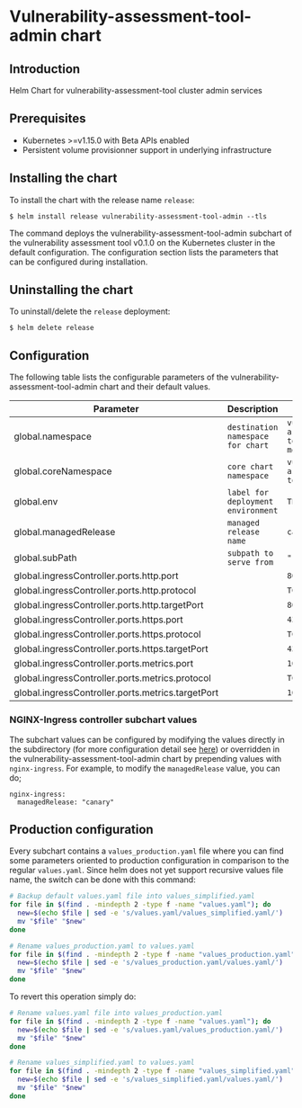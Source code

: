 # Vulnerability-assessment-tool-admin chart

## Introduction
Helm Chart for vulnerability-assessment-tool cluster admin services

## Prerequisites
-   Kubernetes >=v1.15.0 with Beta APIs enabled
-   Persistent volume provisionner support in underlying infrastructure

## Installing the chart
To install the chart with the release name `release`:
```console
$ helm install release vulnerability-assessment-tool-admin --tls
```

The command deploys the vulnerability-assessment-tool-admin subchart of the vulnerability assessment tool v0.1.0
on the Kubernetes cluster in the default configuration. The configuration section lists
the parameters that can be configured during installation.

## Uninstalling the chart
To uninstall/delete the `release` deployment:
```console
$ helm delete release
```

## Configuration
The following table lists the configurable parameters of the vulnerability-assessment-tool-admin chart and their default values.

| Parameter                                         | Description                        | Default                                    |
| ------------------------------------------------- | ---------------------------------- | ------------------------------------------ |
| global.namespace                                  | `destination namespace for chart`  | `vulnerability-assessment-tool-monitoring` |
| global.coreNamespace                              | `core chart namespace`             | `vulnerability-assessment-tool-core`       |
| global.env                                        | `label for deployment environment` | `TESTING`                                  |
| global.managedRelease                             | `managed release name`             | `canary`                                   |
| global.subPath                                    | `subpath to serve from`            | `""`                                       |
| global.ingressController.ports.http.port          |                                    | `80`                                       |
| global.ingressController.ports.http.protocol      |                                    | `TCP`                                      |
| global.ingressController.ports.http.targetPort    |                                    | `80`                                       |
| global.ingressController.ports.https.port         |                                    | `433`                                      |
| global.ingressController.ports.https.protocol     |                                    | `TCP`                                      |
| global.ingressController.ports.https.targetPort   |                                    | `433`                                      |
| global.ingressController.ports.metrics.port       |                                    | `10254`                                    |
| global.ingressController.ports.metrics.protocol   |                                    | `TCP`                                      |
| global.ingressController.ports.metrics.targetPort |                                    | `10254`                                    |


### NGINX-Ingress controller subchart values
The subchart values can be configured by modifying the values directly in the subdirectory (for more configuration detail see [here](charts/nginx-ingress/README.md)) or overridden in the vulnerability-assessment-tool-admin chart by prepending values with `nginx-ingress`. For example, to modify the `managedRelease` value, you can do;
```
nginx-ingress:
  managedRelease: "canary"
```

## Production configuration
Every subchart contains a `values_production.yaml` file where you can find some parameters oriented to production configuration in comparison to the regular `values.yaml`. Since helm does not yet support recursive values file name, the switch can be done with this command:

```sh
# Backup default values.yaml file into values_simplified.yaml
for file in $(find . -mindepth 2 -type f -name "values.yaml"); do
  new=$(echo $file | sed -e 's/values.yaml/values_simplified.yaml/')
  mv "$file" "$new"
done

# Rename values_production.yaml to values.yaml
for file in $(find . -mindepth 2 -type f -name "values_production.yaml"); do
  new=$(echo $file | sed -e 's/values_production.yaml/values.yaml/')
  mv "$file" "$new"
done
```

To revert this operation simply do:
```sh
# Rename values.yaml file into values_production.yaml
for file in $(find . -mindepth 2 -type f -name "values.yaml"); do
  new=$(echo $file | sed -e 's/values.yaml/values_production.yaml/')
  mv "$file" "$new"
done

# Rename values_simplified.yaml to values.yaml
for file in $(find . -mindepth 2 -type f -name "values_simplified.yaml"); do
  new=$(echo $file | sed -e 's/values_simplified.yaml/values.yaml/')
  mv "$file" "$new"
done
```
